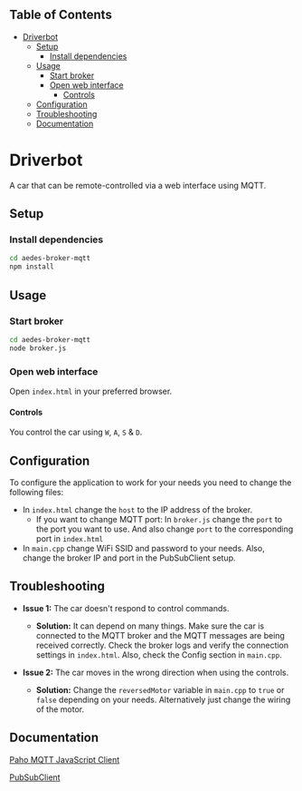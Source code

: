 ## Table of Contents

- [Driverbot](#driverbot)
  - [Setup](#setup)
    - [Install dependencies](#install-dependencies)
  - [Usage](#usage)
    - [Start broker](#start-broker)
    - [Open web interface](#open-web-interface)
      - [Controls](#controls)
  - [Configuration](#configuration)
  - [Troubleshooting](#troubleshooting)
  - [Documentation](#documentation)

# Driverbot

A car that can be remote-controlled via a web interface using MQTT.

## Setup

### Install dependencies

```bash
cd aedes-broker-mqtt
npm install
```

## Usage

### Start broker

```bash
cd aedes-broker-mqtt
node broker.js
```

### Open web interface

Open `index.html` in your preferred browser.

#### Controls

You control the car using `W`, `A`, `S` & `D`.

## Configuration

To configure the application to work for your needs you need to change the following files:

- In `index.html` change the `host` to the IP address of the broker.
  - If you want to change MQTT port: In `broker.js` change the `port` to the port you want to use. And also change `port` to the corresponding port in `index.html`
- In `main.cpp` change WiFi SSID and password to your needs. Also, change the broker IP and port in the PubSubClient setup.

## Troubleshooting

- **Issue 1:** The car doesn't respond to control commands.

  - **Solution:** It can depend on many things.
    Make sure the car is connected to the MQTT broker and the MQTT messages are being received correctly. Check the broker logs and verify the connection settings in `index.html`. Also, check the Config section in `main.cpp`.

- **Issue 2:** The car moves in the wrong direction when using the controls.
  - **Solution:** Change the `reversedMotor` variable in `main.cpp` to `true` or `false` depending on your needs. Alternatively just change the wiring of the motor.

## Documentation

[Paho MQTT JavaScript Client](https://www.eclipse.org/paho/files/jsdoc/index.html)

[PubSubClient](https://pubsubclient.knolleary.net/api)
